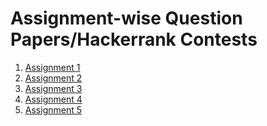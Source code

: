 # Assignment-wise Question Papers/Hackerrank Contests

1. [Assignment 1](https://www.hackerrank.com/cs213-assignment-1)
2. [Assignment 2]()
3. [Assignment 3]()
4. [Assignment 4]()
5. [Assignment 5]()